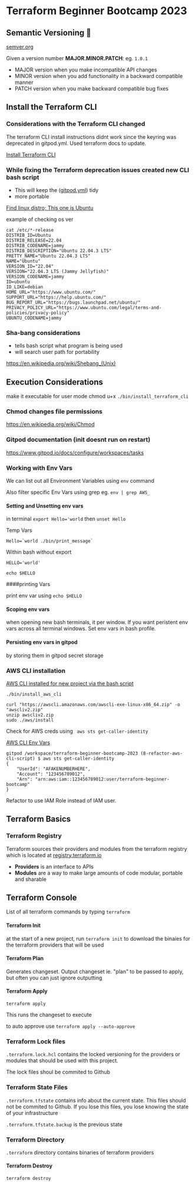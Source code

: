 # Terraform Beginner Bootcamp 2023

## Semantic Versioning :mage:

[semver.org](https://semver.org/)

Given a version number **MAJOR.MINOR.PATCH**: eg. `1.0.1`

- MAJOR version when you make incompatible API changes
- MINOR version when you add functionality in a backward compatible manner
- PATCH version when you make backward compatible bug fixes

## Install the Terraform CLI

### Considerations with the Terraform CLI changed

The terraform CLI install instructions didnt work since the keyring was deprecated in gitpod.yml. Used terraform docs to update.

[Install Terraform CLI](https://developer.hashicorp.com/terraform/tutorials/aws-get-started/install-cli)

### While fixing the Terraform deprecation issues created new CLI bash script

- This will keep the ([gitpod.yml](.gitpod.yml)) tidy
- more portable

[Find linux distro; This one is Ubuntu](https://www.cyberciti.biz/faq/find-linux-distribution-name-version-number/)

example of checking os ver
```
cat /etc/*-release
DISTRIB_ID=Ubuntu
DISTRIB_RELEASE=22.04
DISTRIB_CODENAME=jammy
DISTRIB_DESCRIPTION="Ubuntu 22.04.3 LTS"
PRETTY_NAME="Ubuntu 22.04.3 LTS"
NAME="Ubuntu"
VERSION_ID="22.04"
VERSION="22.04.3 LTS (Jammy Jellyfish)"
VERSION_CODENAME=jammy
ID=ubuntu
ID_LIKE=debian
HOME_URL="https://www.ubuntu.com/"
SUPPORT_URL="https://help.ubuntu.com/"
BUG_REPORT_URL="https://bugs.launchpad.net/ubuntu/"
PRIVACY_POLICY_URL="https://www.ubuntu.com/legal/terms-and-policies/privacy-policy"
UBUNTU_CODENAME=jammy
```

### Sha-bang considerations
- tells bash script what program is being used
- will search user path for portability

https://en.wikipedia.org/wiki/Shebang_(Unix)

## Execution Considerations
make it executable for user mode
chmod u+x `./bin/install_terraform_cli`

### Chmod changes file permissions
https://en.wikipedia.org/wiki/Chmod

### Gitpod documentation (init doesnt run on restart)
https://www.gitpod.io/docs/configure/workspaces/tasks

### Working with Env Vars

We can list out all Environment Variables using `env` command

Also filter specific Env Vars using grep eg. `env | grep AWS_`

#### Setting and Unsetting env vars

in terminal `export Hello='world` then `unset Hello`

Temp Vars

```
Hello=`world ./bin/print_message`
```

Within bash without export

```
HELLO='world'

echo $HELLO
```

####printing Vars

print env var using `echo $HELLO`

#### Scoping env vars

when opening new bash terminals, it per window.  If you want peristent env vars across all terminal windows.   Set env vars in bash profile.


#### Persisting env vars in gitpod

by storing them in gitpod secret storage


### AWS CLI installation
[AWS CLI installed for new project via the bash script](https://docs.aws.amazon.com/cli/latest/userguide/getting-started-install.html)

`./bin/install_aws_cli`


```
curl "https://awscli.amazonaws.com/awscli-exe-linux-x86_64.zip" -o "awscliv2.zip"
unzip awscliv2.zip
sudo ./aws/install
```

Check for AWS creds using ``` aws sts get-caller-identity```

[AWS CLI Env Vars](https://docs.aws.amazon.com/cli/latest/userguide/cli-configure-envvars.html)

```
gitpod /workspace/terraform-beginner-bootcamp-2023 (8-refactor-aws-cli-script) $ aws sts get-caller-identity
{
    "UserId": "AFAKENUMBERHERE",
    "Account": "123456789012",
    "Arn": "arn:aws:iam::123456789012:user/terraform-beginner-bootcamp"
}
```
Refactor to use IAM Role instead of IAM user.

## Terraform Basics

### Terraform Registry
Terraform sources their providers and modules from the terraform registry which is located at [registry.terraform.io](https://registry.terraform.io/)

- **Providers** is an interface to APIs
- **Modules** are a way to make large amounts of code modular, portable and sharable

## Terraform Console

List of all terraform commands by typing `terraform`

#### Terraform Init
at the start of a new project, run `terraform init` to download the binaies for the terraform providers that will be used

#### Terraform Plan 

Generates changeset.  Output changeset ie. "plan" to be passed to apply, but often you can just ignore outputting

#### Terraform Apply

`terraform apply`

This runs the changeset to execute

to auto approve use `terraform apply --auto-approve`


### Terraform Lock files

`.terraform.lock.hcl` contains the locked versioning for the providers or modules that should be used with this project.

The lock files shoul be commited to Github

### Terraform State Files

`.terraform.tfstate` contains info about the current state.  This files should not be commited to Github.  If you lose this files, you lose knowing the state of your infrastructure

`.terraform.tfstate.backup` is the previous state

### Terraform Directory

`.terraform` directory contains binaries of terraform providers

#### Terraform Destroy
`terraform destroy`

